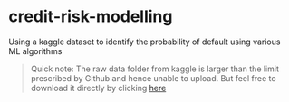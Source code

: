 # credit-risk-modelling
Using a kaggle dataset to identify the probability of default using various ML algorithms

> Quick note: The raw data folder from kaggle is larger than the limit prescribed by Github and hence unable to upload. But feel free to download it directly by clicking [here](https://www.kaggle.com/datasets/ranadeep/credit-risk-dataset/download?datasetVersionNumber=3)
